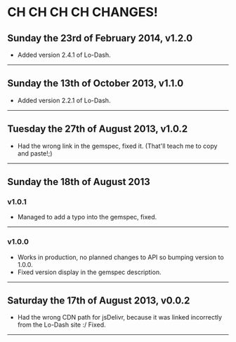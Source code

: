 # CH CH CH CH CHANGES! #

## Sunday the 23rd of February 2014, v1.2.0 ##

* Added version 2.4.1 of Lo-Dash.

----


## Sunday the 13th of October 2013, v1.1.0 ##

* Added version 2.2.1 of Lo-Dash.

----


## Tuesday the 27th of August 2013, v1.0.2 ##

* Had the wrong link in the gemspec, fixed it. (That'll teach me to copy and paste!;)

----


## Sunday the 18th of August 2013 ##

### v1.0.1 ###

* Managed to add a typo into the gemspec, fixed.

----


### v1.0.0 ###

* Works in production, no planned changes to API so bumping version to 1.0.0.
* Fixed version display in the gemspec description.

----


## Saturday the 17th of August 2013, v0.0.2 ##

* Had the wrong CDN path for jsDelivr, because it was linked incorrectly from the Lo-Dash site :/ Fixed.

----